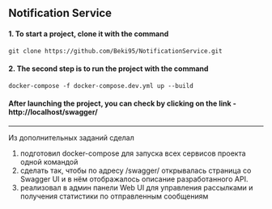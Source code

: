 ## Notification Service

#### 1. To start a project, clone it with the command
```
git clone https://github.com/Beki95/NotificationService.git
```
#### 2. The second step is to run the project with the command
```
docker-compose -f docker-compose.dev.yml up --build
```

#### After launching the project, you can check by clicking on the link - http://localhost/swagger/
___

Из дополнительных заданий сделал

1. подготовил docker-compose для запуска всех сервисов проекта одной командой
2. сделать так, чтобы по адресу /swagger/ открывалась страница со Swagger UI и в нём отображалось описание разработанного API.
3. реализовал в админ панели Web UI для управления рассылками и получения статистики по отправленным сообщениям
